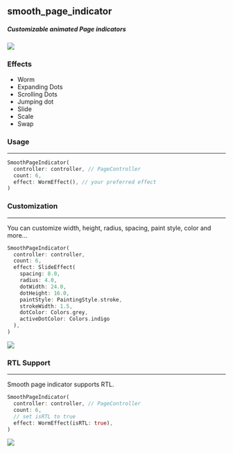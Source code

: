 ## smooth_page_indicator
##### Customizable animated Page indicators


![](https://github.com/Milad-Akarie/smooth_page_indicator/blob/master/demo/smooth_page_indicator_demo_1.gif?raw=true)

### Effects
- Worm
- Expanding Dots
- Scrolling Dots
- Jumping dot
- Slide
- Scale
- Swap

### Usage
---
```dart
SmoothPageIndicator(
  controller: controller, // PageController
  count: 6,
  effect: WormEffect(), // your preferred effect
)
```
### Customization
---
You can customize width, height, radius, spacing, paint style, color and more...
```dart
SmoothPageIndicator(
  controller: controller,
  count: 6,
  effect: SlideEffect(
    spacing: 8.0,
    radius: 4.0,
    dotWidth: 24.0,
    dotHeight: 16.0,
    paintStyle: PaintingStyle.stroke,
    strokeWidth: 1.5,
    dotColor: Colors.grey,
    activeDotColor: Colors.indigo
  ),
)
```

![](https://github.com/Milad-Akarie/smooth_page_indicator/blob/master/demo/smooth_page_indicator_demo_2.gif?raw=true)

### RTL Support
---
Smooth page indicator supports RTL.

```dart
SmoothPageIndicator(
  controller: controller, // PageController
  count: 6,
  // set isRTL to true
  effect: WormEffect(isRTL: true), 
)
```

![](https://github.com/Milad-Akarie/smooth_page_indicator/blob/master/demo/smooth_page_indicator_demo_3.gif?raw=true)
